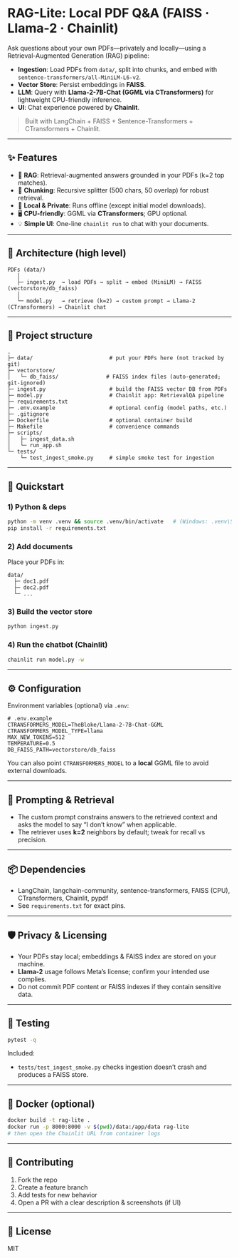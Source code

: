 # RAG-Lite: Local PDF Q&A (FAISS · Llama-2 · Chainlit)

Ask questions about your own PDFs—privately and locally—using a Retrieval-Augmented Generation (RAG) pipeline:
- **Ingestion**: Load PDFs from `data/`, split into chunks, and embed with `sentence-transformers/all-MiniLM-L6-v2`.
- **Vector Store**: Persist embeddings in **FAISS**.
- **LLM**: Query with **Llama-2-7B-Chat (GGML via CTransformers)** for lightweight CPU-friendly inference.
- **UI**: Chat experience powered by **Chainlit**.

> Built with LangChain + FAISS + Sentence-Transformers + CTransformers + Chainlit.

---

## ✨ Features
- 🔎 **RAG**: Retrieval-augmented answers grounded in your PDFs (k=2 top matches).
- 🧩 **Chunking**: Recursive splitter (500 chars, 50 overlap) for robust retrieval.
- 💾 **Local & Private**: Runs offline (except initial model downloads).
- 🖥️ **CPU-friendly**: GGML via **CTransformers**; GPU optional.
- 💡 **Simple UI**: One-line `chainlit run` to chat with your documents.

---

## 🧱 Architecture (high level)

```
PDFs (data/)
   │
   ├─ ingest.py  → load PDFs → split → embed (MiniLM) → FAISS (vectorstore/db_faiss)
   │
   └─ model.py   → retrieve (k=2) → custom prompt → Llama-2 (CTransformers) → Chainlit chat
```

---

## 📁 Project structure

```
.
├─ data/                        # put your PDFs here (not tracked by git)
├─ vectorstore/
│   └─ db_faiss/               # FAISS index files (auto-generated; git-ignored)
├─ ingest.py                    # build the FAISS vector DB from PDFs
├─ model.py                     # Chainlit app: RetrievalQA pipeline
├─ requirements.txt
├─ .env.example                 # optional config (model paths, etc.)
├─ .gitignore
├─ Dockerfile                   # optional container build
├─ Makefile                     # convenience commands
├─ scripts/
│   ├─ ingest_data.sh
│   └─ run_app.sh
└─ tests/
    └─ test_ingest_smoke.py     # simple smoke test for ingestion
```

---

## 🚀 Quickstart

### 1) Python & deps
```bash
python -m venv .venv && source .venv/bin/activate   # (Windows: .venv\Scripts\activate)
pip install -r requirements.txt
```

### 2) Add documents
Place your PDFs in:
```
data/
  ├─ doc1.pdf
  ├─ doc2.pdf
  └─ ...
```

### 3) Build the vector store
```bash
python ingest.py
```

### 4) Run the chatbot (Chainlit)
```bash
chainlit run model.py -w
```

---

## ⚙️ Configuration

Environment variables (optional) via `.env`:
```
# .env.example
CTRANSFORMERS_MODEL=TheBloke/Llama-2-7B-Chat-GGML
CTRANSFORMERS_MODEL_TYPE=llama
MAX_NEW_TOKENS=512
TEMPERATURE=0.5
DB_FAISS_PATH=vectorstore/db_faiss
```

You can also point `CTRANSFORMERS_MODEL` to a **local** GGML file to avoid external downloads.

---

## 📏 Prompting & Retrieval

- The custom prompt constrains answers to the retrieved context and asks the model to say “I don’t know” when applicable.
- The retriever uses **k=2** neighbors by default; tweak for recall vs precision.

---

## 📦 Dependencies

- LangChain, langchain-community, sentence-transformers, FAISS (CPU), CTransformers, Chainlit, pypdf
- See `requirements.txt` for exact pins.

---

## 🛡️ Privacy & Licensing

- Your PDFs stay local; embeddings & FAISS index are stored on your machine.
- **Llama-2** usage follows Meta’s license; confirm your intended use complies.
- Do not commit PDF content or FAISS indexes if they contain sensitive data.

---

## 🧪 Testing

```bash
pytest -q
```

Included:
- `tests/test_ingest_smoke.py` checks ingestion doesn’t crash and produces a FAISS store.

---

## 🐳 Docker (optional)

```bash
docker build -t rag-lite .
docker run -p 8000:8000 -v $(pwd)/data:/app/data rag-lite
# then open the Chainlit URL from container logs
```

---

## 🤝 Contributing

1. Fork the repo
2. Create a feature branch
3. Add tests for new behavior
4. Open a PR with a clear description & screenshots (if UI)

---

## 📜 License

MIT
